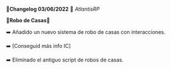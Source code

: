 🔴**Changelog 03/06/2022** 🔴 *AtlantisRP*


🤑**Robo de Casas**🏦

➡️ Añadido un nuevo sistema de robo de casas con interacciones.

➡️ [Conseguid más info IC]

➡️ Eliminado el antiguo script de robos de casas.

